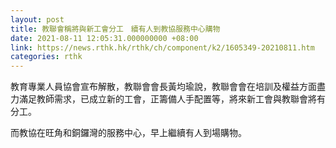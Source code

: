 ```yaml
---
layout: post
title: 教聯會稱將與新工會分工　續有人到教協服務中心購物
date: 2021-08-11 12:05:31.000000000 +08:00
link: https://news.rthk.hk/rthk/ch/component/k2/1605349-20210811.htm
categories: rthk
---
```


教育專業人員協會宣布解散，教聯會會長黃均瑜說，教聯會會在培訓及權益方面盡力滿足教師需求，已成立新的工會，正籌備人手配置等，將來新工會與教聯會將有分工。

而教協在旺角和銅鑼灣的服務中心，早上繼續有人到場購物。
